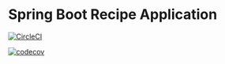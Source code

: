 # Spring Boot Recipe Application

[![CircleCI](https://circleci.com/gh/u-senanayake/spring5-mysql-recipe-app.svg?style=svg)](https://app.circleci.com/pipelines/github/u-senanayake/spring5-mysql-recipe-app)

[![codecov](https://codecov.io/gh/u-senanayake/spring5-mysql-recipe-app/branch/master/graph/badge.svg)](https://codecov.io/gh/u-senanayake/spring5-mysql-recipe-app)
